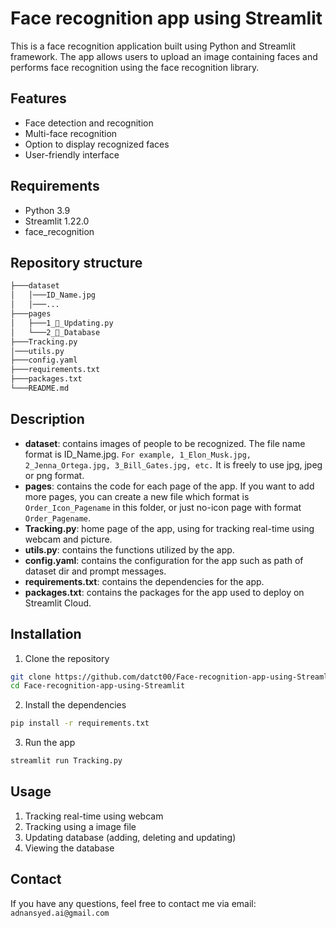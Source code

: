 # Face recognition app using Streamlit

This is a face recognition application built using Python and Streamlit framework. The app allows users to upload an image containing faces and performs face recognition using the face recognition library.

## Features

- Face detection and recognition
- Multi-face recognition
- Option to display recognized faces
- User-friendly interface

## Requirements 
- Python 3.9
- Streamlit 1.22.0
- face_recognition 

## Repository structure
```bash
├───dataset
│   │───ID_Name.jpg
│   │───...
├───pages
│   ├───1_🔧_Updating.py
│   └───2_💾_Database
├───Tracking.py
│───utils.py
├───config.yaml 
├───requirements.txt
├───packages.txt
└───README.md
```

## Description
- **dataset**: contains images of people to be recognized. The file name format is ID_Name.jpg. `For example, 1_Elon_Musk.jpg, 2_Jenna_Ortega.jpg, 3_Bill_Gates.jpg, etc.` It is freely to use jpg, jpeg or png format.
- **pages**: contains the code for each page of the app. If you want to add more pages, you can create a new file which format is `Order_Icon_Pagename` in this folder, or just no-icon page with format `Order_Pagename`.
- **Tracking.py**: home page of the app, using for tracking real-time using webcam and picture.
- **utils.py**: contains the functions utilized by the app.
- **config.yaml**: contains the configuration for the app such as path of dataset dir and prompt messages.
- **requirements.txt**: contains the dependencies for the app.
- **packages.txt**: contains the packages for the app used to deploy on Streamlit Cloud.



## Installation
1. Clone the repository
```bash
git clone https://github.com/datct00/Face-recognition-app-using-Streamlit.git
cd Face-recognition-app-using-Streamlit
```

2. Install the dependencies
```bash
pip install -r requirements.txt
```

3. Run the app
```bash
streamlit run Tracking.py
```

## Usage
1. Tracking real-time using webcam 
2. Tracking using a image file 
3. Updating database (adding, deleting and updating)
4. Viewing the database


## Contact
If you have any questions, feel free to contact me via email: `adnansyed.ai@gmail.com`
